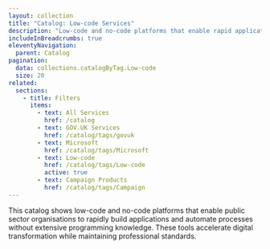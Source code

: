 ```yaml
---
layout: collection
title: "Catalog: Low-code Services"
description: "Low-code and no-code platforms that enable rapid application development for public sector"
includeInBreadcrumbs: true
eleventyNavigation:
  parent: Catalog
pagination:
  data: collections.catalogByTag.Low-code
  size: 20
related:
  sections:
    - title: Filters
      items:
        - text: All Services
          href: /catalog
        - text: GOV.UK Services
          href: /catalog/tags/govuk
        - text: Microsoft
          href: /catalog/tags/Microsoft
        - text: Low-code
          href: /catalog/tags/Low-code
          active: true
        - text: Campaign Products
          href: /catalog/tags/Campaign
---
```


This catalog shows low-code and no-code platforms that enable public sector organisations to rapidly build applications and automate processes without extensive programming knowledge. These tools accelerate digital transformation while maintaining professional standards.
